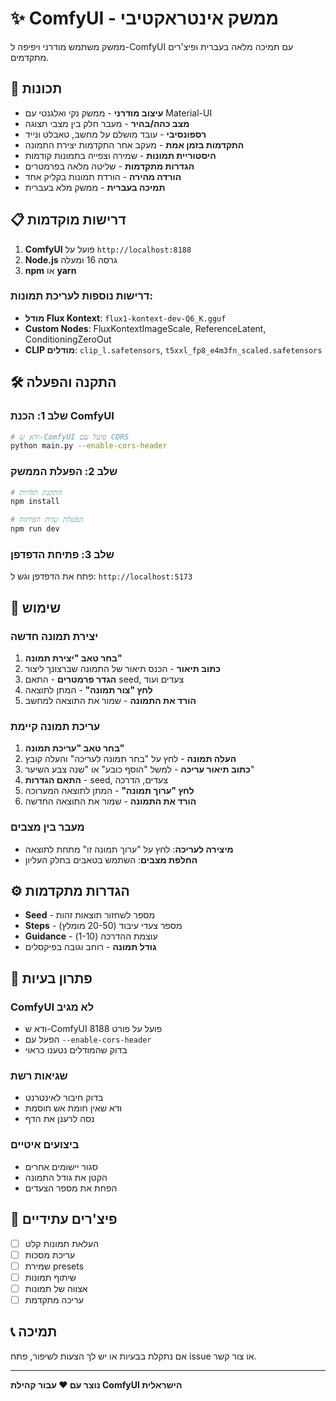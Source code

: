 # ✨ ComfyUI - ממשק אינטראקטיבי

ממשק משתמש מודרני ויפיפה ל-ComfyUI עם תמיכה מלאה בעברית ופיצ'רים מתקדמים.

## 🚀 תכונות

- **עיצוב מודרני** - ממשק נקי ואלגנטי עם Material-UI
- **מצב כהה/בהיר** - מעבר חלק בין מצבי תצוגה
- **רספונסיבי** - עובד מושלם על מחשב, טאבלט ונייד
- **התקדמות בזמן אמת** - מעקב אחר התקדמות יצירת התמונה
- **היסטוריית תמונות** - שמירה וצפייה בתמונות קודמות
- **הגדרות מתקדמות** - שליטה מלאה בפרמטרים
- **הורדה מהירה** - הורדת תמונות בקליק אחד
- **תמיכה בעברית** - ממשק מלא בעברית

## 📋 דרישות מוקדמות

1. **ComfyUI** פועל על `http://localhost:8188`
2. **Node.js** גרסה 16 ומעלה
3. **npm** או **yarn**

### דרישות נוספות לעריכת תמונות:
- **מודל Flux Kontext**: `flux1-kontext-dev-Q6_K.gguf`
- **Custom Nodes**: FluxKontextImageScale, ReferenceLatent, ConditioningZeroOut
- **CLIP מודלים**: `clip_l.safetensors`, `t5xxl_fp8_e4m3fn_scaled.safetensors`

## 🛠️ התקנה והפעלה

### שלב 1: הכנת ComfyUI
```bash
# ודא ש-ComfyUI פועל עם CORS
python main.py --enable-cors-header
```

### שלב 2: הפעלת הממשק
```bash
# התקנת תלויות
npm install

# הפעלת שרת הפיתוח
npm run dev
```

### שלב 3: פתיחת הדפדפן
פתח את הדפדפן וגש ל: `http://localhost:5173`

## 🎨 שימוש

### יצירת תמונה חדשה
1. **בחר טאב "יצירת תמונה"**
2. **כתוב תיאור** - הכנס תיאור של התמונה שברצונך ליצור
3. **הגדר פרמטרים** - התאם seed, צעדים ועוד
4. **לחץ "צור תמונה"** - המתן לתוצאה
5. **הורד את התמונה** - שמור את התוצאה למחשב

### עריכת תמונה קיימת
1. **בחר טאב "עריכת תמונה"**
2. **העלה תמונה** - לחץ על "בחר תמונה לעריכה" והעלה קובץ
3. **כתוב תיאור עריכה** - למשל "הוסף כובע" או "שנה צבע השיער"
4. **התאם הגדרות** - seed, צעדים, הדרכה
5. **לחץ "ערוך תמונה"** - המתן לתוצאה המערוכה
6. **הורד את התמונה** - שמור את התוצאה החדשה

### מעבר בין מצבים
- **מיצירה לעריכה**: לחץ על "ערוך תמונה זו" מתחת לתוצאה
- **החלפת מצבים**: השתמש בטאבים בחלק העליון

## ⚙️ הגדרות מתקדמות

- **Seed** - מספר לשחזור תוצאות זהות
- **Steps** - מספר צעדי עיבוד (20-50 מומלץ)
- **Guidance** - עוצמת ההדרכה (1-10)
- **גודל תמונה** - רוחב וגובה בפיקסלים

## 🔧 פתרון בעיות

### ComfyUI לא מגיב
- ודא ש-ComfyUI פועל על פורט 8188
- הפעל עם `--enable-cors-header`
- בדוק שהמודלים נטענו כראוי

### שגיאות רשת
- בדוק חיבור לאינטרנט
- ודא שאין חומת אש חוסמת
- נסה לרענן את הדף

### ביצועים איטיים
- סגור יישומים אחרים
- הקטן את גודל התמונה
- הפחת את מספר הצעדים

## 🎯 פיצ'רים עתידיים

- [ ] העלאת תמונות קלט
- [ ] עריכת מסכות
- [ ] שמירת presets
- [ ] שיתוף תמונות
- [ ] אצווה של תמונות
- [ ] עריכה מתקדמת

## 📞 תמיכה

אם נתקלת בבעיות או יש לך הצעות לשיפור, פתח issue או צור קשר.

---

**נוצר עם ❤️ עבור קהילת ComfyUI הישראלית**